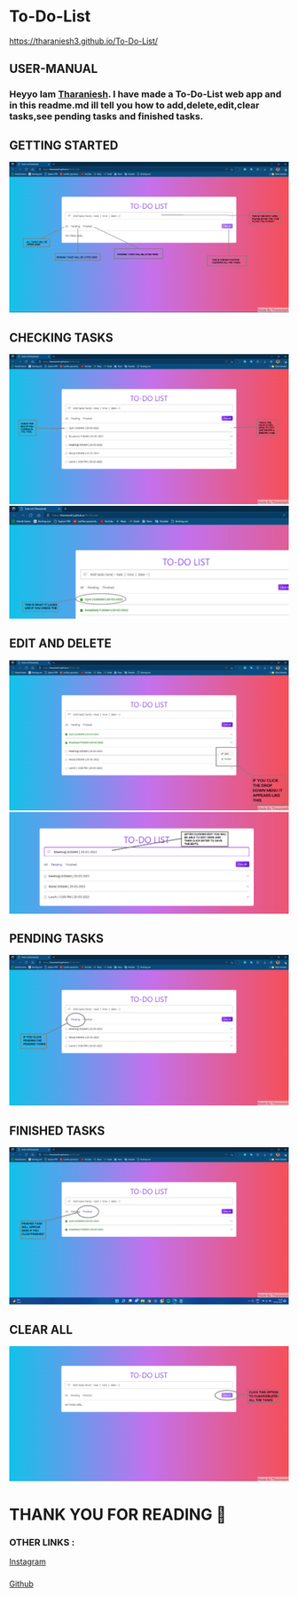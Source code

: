 # To-Do-List

https://tharaniesh3.github.io/To-Do-List/

## USER-MANUAL

### Heyyo Iam [Tharaniesh](https://www.instagram.com/__thaxx__/). I have made a To-Do-List web app and in this readme.md ill tell you how to add,delete,edit,clear tasks,see pending tasks and finished tasks.
## GETTING STARTED
 ![alt text](https://raw.githubusercontent.com/Tharaniesh3/Cognizance-/master/Task9img's/Screenshot%20(1211).png)
 ## CHECKING TASKS
 ![alt text](https://raw.githubusercontent.com/Tharaniesh3/Cognizance-/master/Task9img's/Screenshot%20(1212).png)
 ![alt text](https://raw.githubusercontent.com/Tharaniesh3/Cognizance-/master/Task9img's/Screenshot%20(1213).png)
 ## EDIT AND DELETE
 ![alt text](https://raw.githubusercontent.com/Tharaniesh3/Cognizance-/master/Task9img's/Screenshot%20(1215).png)
  ![alt text](https://raw.githubusercontent.com/Tharaniesh3/Cognizance-/master/Task9img's/Screenshot%20(1218).png)
  ## PENDING TASKS
  ![alt text](https://raw.githubusercontent.com/Tharaniesh3/Cognizance-/master/Task9img's/Screenshot%20(1216).png)
   ## FINISHED TASKS
  ![alt text](https://raw.githubusercontent.com/Tharaniesh3/Cognizance-/master/Task9img's/Screenshot%20(1217).png)
  ## CLEAR ALL
  ![alt text](https://raw.githubusercontent.com/Tharaniesh3/Cognizance-/master/Task9img's/Screenshot%20(1219).png)


  # **THANK YOU FOR READING** 🙏
### **OTHER LINKS :**
[Instagram](https://www.instagram.com/__thaxx__/)
###
[Github](https://github.com/Tharaniesh3/Cognizance-.git)
 
